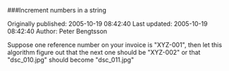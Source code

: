 ###Increment numbers in a string

Originally published: 2005-10-19 08:42:40
Last updated: 2005-10-19 08:42:40
Author: Peter Bengtsson

Suppose one reference number on your invoice is "XYZ-001", then let this algorithm figure out that the next one should be "XYZ-002" or that "dsc_010.jpg" should become "dsc_011.jpg"